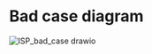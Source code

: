 # Bad case diagram
![ISP_bad_case drawio](https://user-images.githubusercontent.com/36940678/147846805-32188132-3d2a-4cf3-b4c2-98df15d01191.png)

